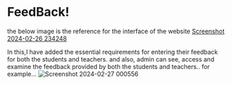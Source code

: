 # FeedBack!
the below image is the reference for the interface of the website 
[Screenshot 2024-02-26 234248](https://github.com/sandeep-k-l/FeedBack/assets/159719547/9c9f91e6-4dba-4d6f-b82d-05c168a5c954)

In this,I have added the essential requirements for entering their feedback for both the students and teachers.
and also, admin can see, access and examine the feedback provided by both the students and teachers..
for example...
![Screenshot 2024-02-27 000556](https://github.com/sandeep-k-l/FeedBack/assets/159719547/bfc2c838-ebbb-40ce-8a78-2fc4eb6f7b68)
